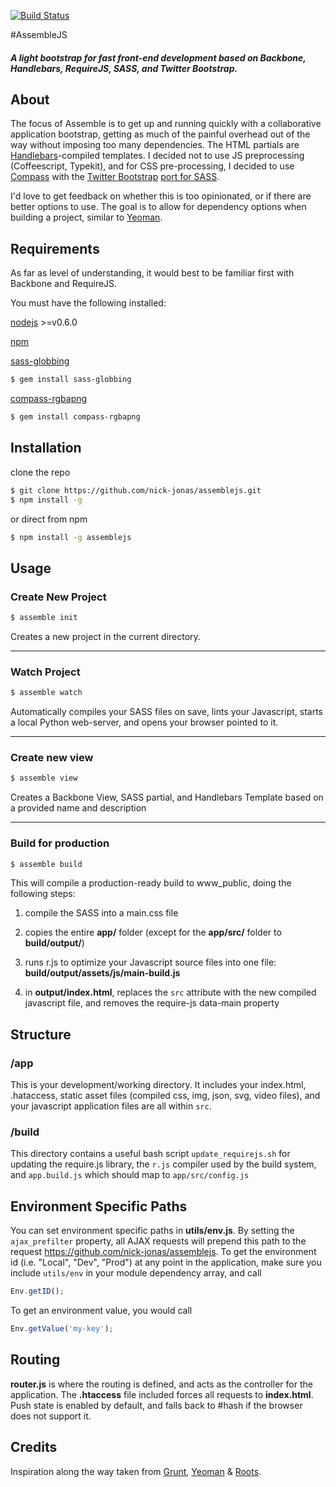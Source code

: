 [![Build Status](https://travis-ci.org/nick-jonas/assemblejs.png?branch=master)](https://travis-ci.org/nick-jonas/assemblejs)

#AssembleJS

##### A light bootstrap for fast front-end development based on Backbone, Handlebars, RequireJS, SASS, and Twitter Bootstrap.

## About

The focus of Assemble is to get up and running quickly with a collaborative application bootstrap, getting as much of the painful overhead out of the way without imposing too many dependencies.  The HTML partials are [Handlebars](http://handlebarsjs.com/)-compiled templates. I decided not to use JS preprocessing (Coffeescript, Typekit), and for CSS pre-processing, I decided to use [Compass](http://compass-style.org/) with the [Twitter Bootstrap](http://twitter.github.com/bootstrap/) [port for SASS](https://github.com/jlong/sass-twitter-bootstrap).

I'd love to get feedback on whether this is too opinionated, or if there are better options to use.  The goal is to allow for dependency options when building a project, similar to [Yeoman](http://yeoman.io/).

## Requirements

As far as level of understanding, it would best to be familiar first with Backbone and RequireJS.

You must have the following installed:

[nodejs](http://nodejs.org/) >=v0.6.0

[npm](https://npmjs.org/)

[sass-globbing](https://github.com/chriseppstein/sass-globbing)

```bash
$ gem install sass-globbing
```

[compass-rgbapng](https://github.com/aaronrussell/compass-rgbapng)

```bash
$ gem install compass-rgbapng
```

## Installation

clone the repo

```bash
$ git clone https://github.com/nick-jonas/assemblejs.git
$ npm install -g
```

or direct from npm


```bash
$ npm install -g assemblejs
```

## Usage

### Create New Project

```bash
$ assemble init
```

Creates a new project in the current directory.

---

### Watch Project

```bash
$ assemble watch
```

Automatically compiles your SASS files on save, lints your Javascript, starts a local Python web-server, and opens your browser pointed to it.

---

### Create new view

```bash
$ assemble view
```

Creates a Backbone View, SASS partial, and Handlebars Template based on a provided name and description

---

### Build for production

```bash
$ assemble build
```

This will compile a production-ready build to www_public, doing the following steps:

1. compile the SASS into a main.css file

2. copies the entire **app/** folder (except for the **app/src/** folder to **build/output/**)

3. runs r.js to optimize your Javascript source files into one file: **build/output/assets/js/main-build.js**

4. in **output/index.html**, replaces the `src` attribute with the new compiled javascript file, and removes the require-js data-main property


## Structure

### /app

This is your development/working directory.  It includes your index.html, .hataccess, static asset files (compiled css, img, json, svg, video files), and your javascript application files are all within `src`.

### /build

This directory contains a useful bash script `update_requirejs.sh` for updating the require.js library, the `r.js` compiler used by the build system, and `app.build.js` which should map to `app/src/config.js`

## Environment Specific Paths

You can set environment specific paths in **utils/env.js**.  By setting the `ajax_prefilter` property, all AJAX requests will prepend this path to the request https://github.com/nick-jonas/assemblejs.  To get the environment id (i.e. "Local", "Dev", "Prod") at any point in the application, make sure you include `utils/env` in your module dependency array, and call

```javascript
Env.getID();
```

To get an environment value, you would call

```javascript
Env.getValue('my-key');
````

## Routing

**router.js** is where the routing is defined, and acts as the controller for the application.  The **.htaccess** file included forces all requests to **index.html**.  Push state is enabled by default, and falls back to #hash if the browser does not support it.

## Credits

Inspiration along the way taken from [Grunt](http://gruntjs.com/), [Yeoman](http://yeoman.io/) & [Roots](Roots.cx).
